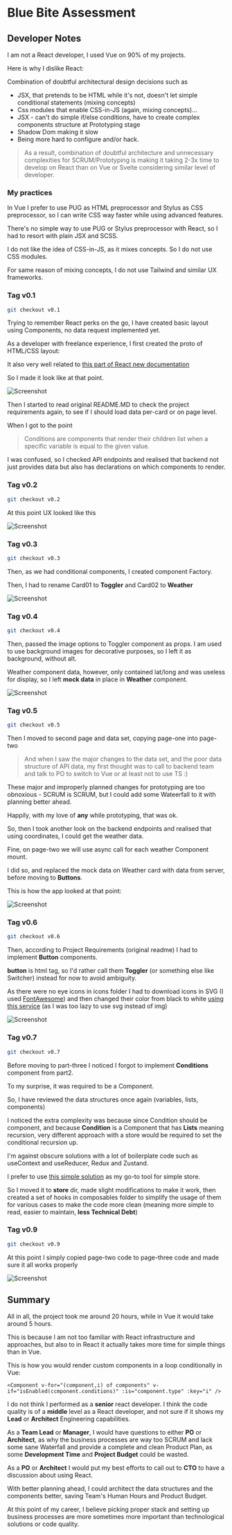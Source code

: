 # Blue Bite Assessment

## Developer Notes

I am not a React developer, I used Vue on 90% of my projects.

Here is why I dislike React:

Combination of doubtful architectural design decisions such as

* JSX, that pretends to be HTML while it's not, doesn't let simple conditional statements (mixing concepts)
* Css modules that enable CSS-in-JS (again, mixing concepts)...
* JSX - can't do simple if/else conditions, have to create complex components structure at Prototyping stage
* Shadow Dom making it slow
* Being more hard to configure and/or hack.

> As a result, combination of doubtful architecture and unnecessary complexities for SCRUM/Prototyping is making it taking 2-3x time to develop on React than on Vue or Svelte considering similar level of developer.

### My practices

In Vue I prefer to use PUG as HTML preprocessor and Stylus as CSS preprocessor, so I can write CSS way faster while using advanced features.

There's no simple way to use PUG or Stylus preprocessor with React, so I had to resort with plain JSX and SCSS.

I do not like the idea of CSS-in-JS, as it mixes concepts. So I do not use CSS modules.

For same reason of mixing concepts, I do not use Tailwind and similar UX frameworks.

### Tag v0.1

```bash
git checkout v0.1
```

Trying to remember React perks on the go, I have created basic layout using Components, no data request implemented yet.

As a developer with freelance experience, I first created the proto of HTML/CSS layout:

It also very well related to [this part of React new documentation](https://react.dev/learn/thinking-in-react)

So I made it look like at that point.

![Screenshot](/readme-screenshot-001.png)

Then I started to read original README.MD to check the project requirements again, to see if I should load data per-card or on page level.

When I got to the point

> Conditions are components that render their children list when a specific variable is equal to the given value.

I was confused, so I checked API endpoints and realised that backend not just provides data but also has declarations on which components to render.

### Tag v0.2

```bash
git checkout v0.2
```

At this point UX looked like this

![Screenshot](/readme-screenshot-002.png)

### Tag v0.3

```bash
git checkout v0.3
```

Then, as we had conditional components, I created component Factory.

Then, I had to rename Card01 to **Toggler** and Card02 to **Weather**

![Screenshot](/readme-screenshot-003.png)

### Tag v0.4

```bash
git checkout v0.4
```

Then, passed the image options to Toggler component as props. I am used to use background images for decorative purposes, so I left it as background, without alt.

Weather component data, however, only contained lat/long and was useless for display, so I left **mock data** in place in **Weather** component.

![Screenshot](/readme-screenshot-004.png)

### Tag v0.5

```bash
git checkout v0.5
```

Then I moved to second page and data set, copying page-one into page-two

> And when I saw the major changes to the data set, and the poor data structure of API data, my first thought was to call to backend team and talk to PO to switch to Vue or at least not to use TS :)

These major and improperly planned changes for prototyping are too obnoxious - SCRUM is SCRUM, but I could add some Wateerfall to it with planning better ahead.

Happily, with my love of **any** while prototyping, that was ok.

So, then I took another look on the backend endpoints and realised that using coordinates, I could get the weather data.

Fine, on page-two we will use async call for each weather Component mount.

I did so, and replaced the mock data on Weather card with data from server, before moving to **Buttons**.

This is how the app looked at that point:

![Screenshot](/readme-screenshot-005.png)


### Tag v0.6

```bash
git checkout v0.6
```

Then, according to Project Requirements (original readme) I had to implement **Button** components.

**button** is html tag, so I'd rather call them **Toggler** (or something else like Switcher) instead for now to avoid ambiguity.

As there were no eye icons in icons folder I had to download icons in SVG (I used [FontAwesome](https://fontawesome.com/download)) and then changed their color from black to white [using this service](https://deeditor.com/) (as I was too lazy to use svg instead of img)

![Screenshot](/readme-screenshot-006.png)


### Tag v0.7

```bash
git checkout v0.7
```

Before moving to part-three I noticed I forgot to implement **Conditions** component from part2.

To my surprise, it was required to be a Component.

So, I have reviewed the data structures once again (variables, lists, components)

I noticed the extra complexity was because since Condition should be component, and because **Condition** is a Component that has **Lists** meaning recursion, very different approach with a store would be required to set the conditional recursion up.

I'm against obscure solutions with a lot of boilerplate code such as useContext and useReducer, Redux and Zustand.

I prefer to use
[this simple solution](https://dev.to/fabionogueira/react-without-redux-simple-store-4don)
 as my go-to tool for simple store.

So I moved it to **store** dir, made slight modifications to make it work, then created a set of hooks in composables folder to simplify the usage of them for various cases to make the code more clean (meaning more simple to read, easier to maintain, **less Technical Debt**)

### Tag v0.9

```bash
git checkout v0.9
```

At this point I simply copied page-two code to page-three code and made sure it all works properly

![Screenshot](/readme-screenshot-008.png)

## Summary

All in all, the project took me around 20 hours, while in Vue it would take around 5 hours.

This is because I am not too familiar with React infrastructure and approaches, but also to in React it actually takes more time for simple things than in Vue.

This is how you would render custom components in a loop conditionally in Vue:

```vue
<Component v-for="(component,i) of components" v-if="isEnabled(ccmponent.conditions)" :is="component.type" :key="i" />
```

I do not think I performed as a **senior** react developer. I think the code quality is of a **middle** level as a React developer, and not sure if it shows my **Lead** or **Architect** Engineering capabilities.

As a **Team Lead** or **Manager**, I would have questions to either **PO** or **Architect**, as why the business processes are way too SCRUM and lack some sane Waterfall and provide a complete and clean Product Plan, as some **Development Time** and **Project Budget** could be wasted.

As a **PO** or **Architect** I would put my best efforts to call out to **CTO** to have a discussion about using React.

With better planning ahead, I could architect the data structures and the components better, saving Team's Human Hours and Product Budget.

At this point of my career, I believe picking proper stack and setting up business processes are more sometimes more important than technological solutions or code quality.

